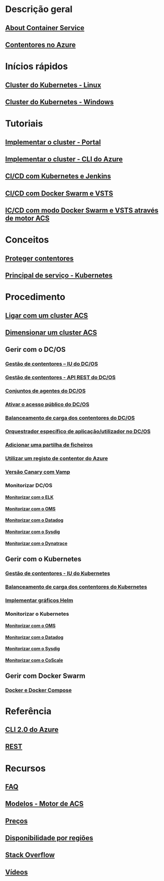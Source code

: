 # Descrição geral
## [About Container Service](container-service-intro.md)
## [Contentores no Azure](../virtual-machines/linux/containers.md?toc=%2fazure%2fcontainer-service%2ftoc.json)

# Inícios rápidos
## [Cluster do Kubernetes - Linux](container-service-kubernetes-walkthrough.md)
## [Cluster do Kubernetes - Windows](container-service-kubernetes-windows-walkthrough.md)

# Tutoriais
## [Implementar o cluster - Portal](container-service-deployment.md)
## [Implementar o cluster - CLI do Azure](container-service-create-acs-cluster-cli.md)
## [CI/CD com Kubernetes e Jenkins](container-service-kubernetes-jenkins.md)
## [CI/CD com Docker Swarm e VSTS](container-service-docker-swarm-setup-ci-cd.md)
## [IC/CD com modo Docker Swarm e VSTS através de motor ACS](container-service-docker-swarm-mode-setup-ci-cd-acs-engine.md)

# Conceitos
## [Proteger contentores](container-service-security.md)
## [Principal de serviço - Kubernetes](container-service-kubernetes-service-principal.md)

# Procedimento
## [Ligar com um cluster ACS](container-service-connect.md)
## [Dimensionar um cluster ACS](container-service-scale.md)
## Gerir com o DC/OS
### [Gestão de contentores – IU do DC/OS](container-service-mesos-marathon-ui.md)
### [Gestão de contentores - API REST do DC/OS](container-service-mesos-marathon-rest.md)
### [Conjuntos de agentes do DC/OS](container-service-dcos-agents.md)
### [Ativar o acesso público do DC/OS](container-service-enable-public-access.md)
### [Balanceamento de carga dos contentores do DC/OS](container-service-load-balancing.md)
### [Orquestrador específico de aplicação/utilizador no DC/OS](container-service-application-specific-marathon.md)
### [Adicionar uma partilha de ficheiros](container-service-dcos-fileshare.md)
### [Utilizar um registo de contentor do Azure](container-service-dcos-acr.md)
### [Versão Canary com Vamp](container-service-dcos-vamp-canary-release.md)
### Monitorizar DC/OS
#### [Monitorizar com o ELK](container-service-monitoring-elk.md)
#### [Monitorizar com o OMS](container-service-monitoring-oms.md)
#### [Monitorizar com o Datadog](container-service-monitoring.md)
#### [Monitorizar com o Sysdig](container-service-monitoring-sysdig.md)
#### [Monitorizar com o Dynatrace](container-service-monitoring-dynatrace.md)
## Gerir com o Kubernetes
### [Gestão de contentores - IU do Kubernetes](container-service-kubernetes-ui.md)
### [Balanceamento de carga dos contentores do Kubernetes](container-service-kubernetes-load-balancing.md)
### [Implementar gráficos Helm](container-service-kubernetes-helm.md)
### Monitorizar o Kubernetes
#### [Monitorizar com o OMS](container-service-kubernetes-oms.md)
#### [Monitorizar com o Datadog](container-service-kubernetes-datadog.md)
#### [Monitorizar com o Sysdig](container-service-kubernetes-sysdig.md)
#### [Monitorizar com o CoScale](container-service-kubernetes-coscale.md)
## Gerir com Docker Swarm
### [Docker e Docker Compose](container-service-docker-swarm.md)

# Referência
## [CLI 2.0 do Azure](/cli/azure/acs)
## [REST](/rest/api/compute/containerservices)

# Recursos
## [FAQ](container-service-faq.md)
## [Modelos - Motor de ACS](https://github.com/Azure/acs-engine)
## [Preços](https://azure.microsoft.com/pricing/details/container-service/)
## [Disponibilidade por regiões](https://azure.microsoft.com/regions/services/)
## [Stack Overflow](http://stackoverflow.com/questions/tagged/azure-container-service)
## [Vídeos](https://azure.microsoft.com/resources/videos/index/?services=container-service&sort=newest)
